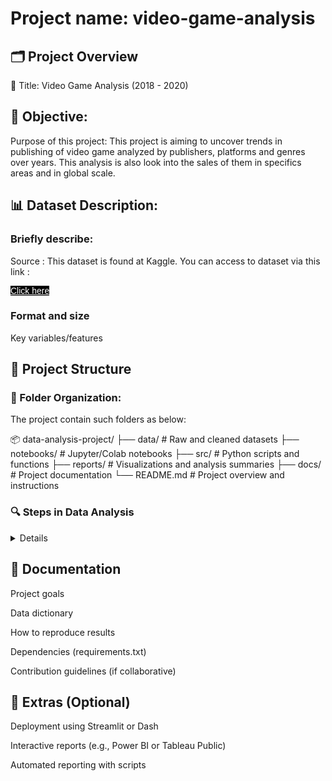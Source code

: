 # Project name: video-game-analysis

<h2> 🗂️ Project Overview </h2>

📌 Title: Video Game Analysis (2018 - 2020)

<h2>📄 Objective: </h2>
Purpose of this project:
This project is aiming to uncover trends in publishing of video game  analyzed by publishers, platforms and genres over years. This analysis is also look into the sales of them in specifics areas and in global scale.


<h2> 📊 Dataset Description: </h2>

<h3>Briefly describe:</h3>  

Source : This dataset is found at Kaggle. You can access to dataset via this link : 

<a href = "https://www.kaggle.com/datasets/gregorut/videogamesales/data" target="_blank" class="style-button" style="display:inline-block;
    padding: 10pax 20pax;
    background-color: black;
    color: white;
    font-family: Arial, san-serif;
    boder-radius: 3px;
    transition: background-color 0.3s ease"> Click here </a>

  

<h3> Format and size </h3>  

Key variables/features

<h2>🧪 Project Structure</h2>
<h3>📁 Folder Organization:</h3>

The project contain such folders as below:

📦 data-analysis-project/
├── data/               # Raw and cleaned datasets
├── notebooks/          # Jupyter/Colab notebooks
├── src/                # Python scripts and functions
├── reports/            # Visualizations and analysis summaries
├── docs/               # Project documentation
└── README.md           # Project overview and instructions

<h3>🔍 Steps in Data Analysis</h3>

<details>
  <summary>Details</summary>
  <ul>
    <li>Data Collection</li>
    <li>Import datasets</li>
    <li>Handle missing data</li>
    <li>Perform exploratory checks</li>
    <li>Data Cleaning</li>
    <li>Remove duplicates</li>
    <li>Correct types and inconsistencies</li>
    <li>Normalize or transform variables</li>
    <li>Exploratory Data Analysis (EDA)</li>
    <li>Summary statistics</li>
    <li>Correlation matrix</li>
    <li>Visualizations (histograms, scatter plots, heatmaps)</li>
    <li>Feature Engineering</li>
    <li>Create new variables</li>
    <li>Select important features</li>
    <li>Statistical Modeling / Machine Learning (Optional)</li>
    <li>Model selection (e.g., regression, classification)</li>
    <li>Evaluation metrics (e.g., accuracy, R²)</li>
    <li>Insight Generation</li>
    <li>What patterns or recommendations emerge?</li>
    <li>Tie findings to real-world implications</li>
    <li>Visualization & Reporting</li>
    <li>Use Matplotlib, Seaborn, Plotly, or Tableau</li>
    <li>Generate charts for GitHub README or presentation</li>
  </ul>
</details>







<h2>📘 Documentation</h2>
Project goals

Data dictionary

How to reproduce results

Dependencies (requirements.txt)

Contribution guidelines (if collaborative)

<h2>🚀 Extras (Optional)</h2>  
Deployment using Streamlit or Dash

Interactive reports (e.g., Power BI or Tableau Public)

Automated reporting with scripts
